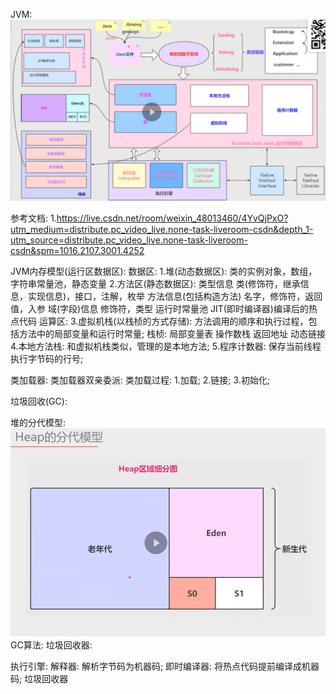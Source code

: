 JVM:
![img_1.png](img_1.png)

参考文档:
1.https://live.csdn.net/room/weixin_48013460/4YvQjPxO?utm_medium=distribute.pc_video_live.none-task-liveroom-csdn&depth_1-utm_source=distribute.pc_video_live.none-task-liveroom-csdn&spm=1016.2107.3001.4252

JVM内存模型(运行区数据区):
数据区:
    1.堆(动态数据区): 类的实例对象，数组，字符串常量池，静态变量
    2.方法区(静态数据区):
        类型信息
            类(修饰符，继承信息，实现信息)，接口，注解，枚举
        方法信息(包括构造方法)
            名字，修饰符，返回值，入参
        域(字段)信息
            修饰符，类型
        运行时常量池
        JIT(即时编译器)编译后的热点代码
运算区:
    3.虚拟机栈(以栈桢的方式存储): 方法调用的顺序和执行过程，包括方法中的局部变量和运行时常量;
        栈桢:
            局部变量表
            操作数栈
            返回地址
            动态链接
    4.本地方法栈: 和虚拟机栈类似，管理的是本地方法;
    5.程序计数器: 保存当前线程执行字节码的行号;
    
类加载器:
类加载器双亲委派:
类加载过程:
    1.加载;
    2.链接;
    3.初始化;

垃圾回收(GC):

堆的分代模型:
![img.png](img.png)
GC算法:
垃圾回收器:

执行引擎:
    解释器: 解析字节码为机器码;
    即时编译器: 将热点代码提前编译成机器码;
    垃圾回收器 



